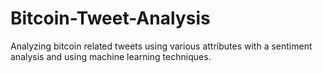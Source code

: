 # Bitcoin-Tweet-Analysis

Analyzing bitcoin related tweets using various attributes with a sentiment analysis and using machine learning techniques.
